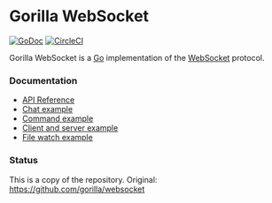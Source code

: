 # Gorilla WebSocket

[![GoDoc](https://godoc.org/github.com/gorilla/websocket?status.svg)](https://godoc.org/github.com/gorilla/websocket)
[![CircleCI](https://circleci.com/gh/gorilla/websocket.svg?style=svg)](https://circleci.com/gh/gorilla/websocket)

Gorilla WebSocket is a [Go](http://golang.org/) implementation of the
[WebSocket](http://www.rfc-editor.org/rfc/rfc6455.txt) protocol.

### Documentation

* [API Reference](https://pkg.go.dev/github.com/gorilla/websocket?tab=doc)
* [Chat example](https://github.com/gorilla/websocket/tree/master/examples/chat)
* [Command example](https://github.com/gorilla/websocket/tree/master/examples/command)
* [Client and server example](https://github.com/gorilla/websocket/tree/master/examples/echo)
* [File watch example](https://github.com/gorilla/websocket/tree/master/examples/filewatch)

### Status

This is a copy of the repository. Original: https://github.com/gorilla/websocket
